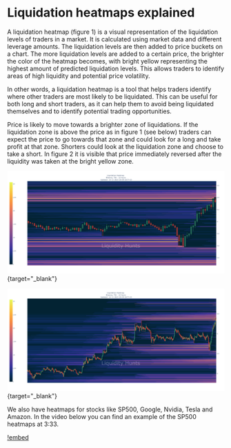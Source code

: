 # Liquidation heatmaps explained

A liquidation heatmap (figure 1) is a visual representation of the liquidation levels of traders in a market. It is calculated using market data and different leverage amounts. The liquidation levels are then added to price buckets on a chart. The more liquidation levels are added to a certain price, the brighter the color of the heatmap becomes, with bright yellow representing the highest amount of predicted liquidation levels. This allows traders to identify areas of high liquidity and potential price volatility.

In other words, a liquidation heatmap is a tool that helps traders identify where other traders are most likely to be liquidated. This can be useful for both long and short traders, as it can help them to avoid being liquidated themselves and to identify potential trading opportunities.

Price is likely to move towards a brighter zone of liquidations. If the liquidation zone is above the price as in figure 1 (see below) traders can expect the price to go towards that zone and could look for a long and take profit at that zone. Shorters could look at the liquidation zone and choose to take a short. In figure 2 it is visible that price immediately reversed after the liquidity was taken at the bright yellow zone.

[![Figure 1: 7-Day heatmap of TIAUSD. There is a bright yellow liquidation zone above the latest spike. Price could move towards that price to liquidate shorters.](/static/TIA1.png)](/static/TIA1.png){target="\_blank"}

[![Figure 2: Price completely reversed after hitting the bright yellow liquidation zone thus presenting a perfect entry for a short trade or an exit for a previous long trade.](/static/TIA2.png)](/static/TIA2.png){target="\_blank"}

We also have heatmaps for stocks like SP500, Google, Nvidia, Tesla and Amazon. In the video below you can find an example of the SP500 heatmaps at 3:33.

[!embed](https://www.youtube.com/watch?v=ngcUcqg1P8A)
